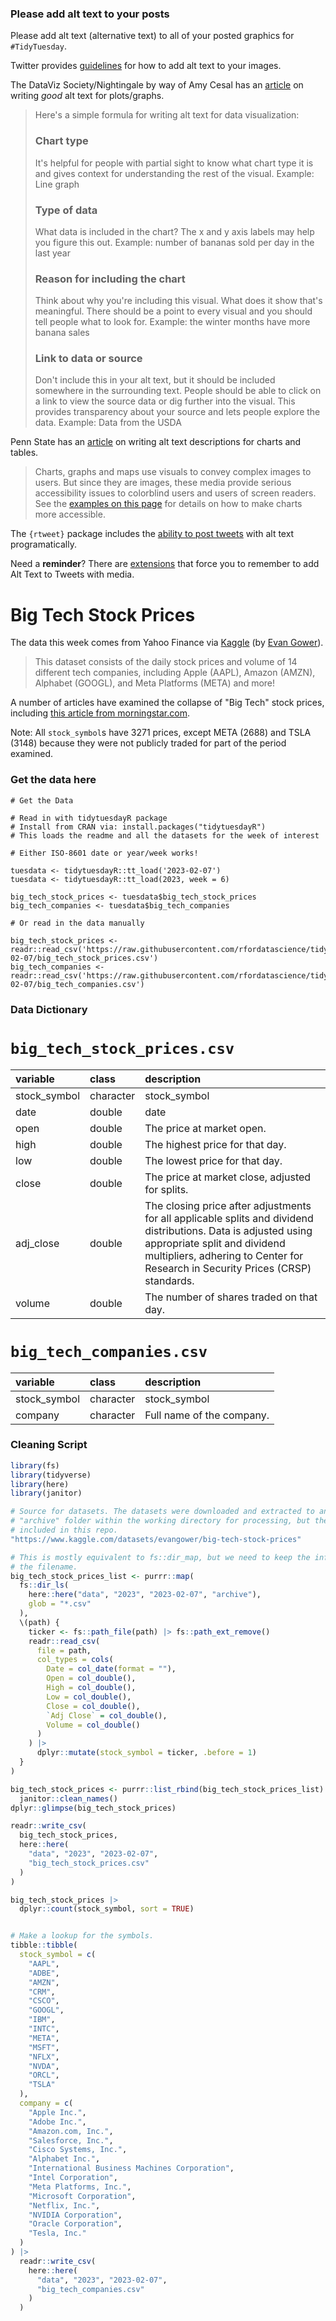 ### Please add alt text to your posts

Please add alt text (alternative text) to all of your posted graphics for `#TidyTuesday`. 

Twitter provides [guidelines](https://help.twitter.com/en/using-twitter/picture-descriptions) for how to add alt text to your images.

The DataViz Society/Nightingale by way of Amy Cesal has an [article](https://medium.com/nightingale/writing-alt-text-for-data-visualization-2a218ef43f81) on writing _good_ alt text for plots/graphs.

> Here's a simple formula for writing alt text for data visualization:
> ### Chart type
> It's helpful for people with partial sight to know what chart type it is and gives context for understanding the rest of the visual.
> Example: Line graph
> ### Type of data
> What data is included in the chart? The x and y axis labels may help you figure this out.
> Example: number of bananas sold per day in the last year
> ### Reason for including the chart
> Think about why you're including this visual. What does it show that's meaningful. There should be a point to every visual and you should tell people what to look for.
> Example: the winter months have more banana sales
> ### Link to data or source
> Don't include this in your alt text, but it should be included somewhere in the surrounding text. People should be able to click on a link to view the source data or dig further into the visual. This provides transparency about your source and lets people explore the data.
> Example: Data from the USDA

Penn State has an [article](https://accessibility.psu.edu/images/charts/) on writing alt text descriptions for charts and tables.

> Charts, graphs and maps use visuals to convey complex images to users. But since they are images, these media provide serious accessibility issues to colorblind users and users of screen readers. See the [examples on this page](https://accessibility.psu.edu/images/charts/) for details on how to make charts more accessible.

The `{rtweet}` package includes the [ability to post tweets](https://docs.ropensci.org/rtweet/reference/post_tweet.html) with alt text programatically.

Need a **reminder**? There are [extensions](https://chrome.google.com/webstore/detail/twitter-required-alt-text/fpjlpckbikddocimpfcgaldjghimjiik/related) that force you to remember to add Alt Text to Tweets with media.

# Big Tech Stock Prices

The data this week comes from Yahoo Finance via [Kaggle](https://www.kaggle.com/datasets/evangower/big-tech-stock-prices) (by [Evan Gower](https://github.com/rfordatascience/tidytuesday/issues/509)).

> This dataset consists of the daily stock prices and volume of 14 different tech companies, including Apple (AAPL), Amazon (AMZN), Alphabet (GOOGL), and Meta Platforms (META) and more!

A number of articles have examined the collapse of "Big Tech" stock prices, including [this article from morningstar.com](https://www.morningstar.com/articles/1129535/5-charts-on-big-tech-stocks-collapse).

Note: All `stock_symbol`s have 3271 prices, except META (2688) and TSLA (3148) because they were not publicly traded for part of the period examined.

### Get the data here

```{r}
# Get the Data

# Read in with tidytuesdayR package 
# Install from CRAN via: install.packages("tidytuesdayR")
# This loads the readme and all the datasets for the week of interest

# Either ISO-8601 date or year/week works!

tuesdata <- tidytuesdayR::tt_load('2023-02-07')
tuesdata <- tidytuesdayR::tt_load(2023, week = 6)

big_tech_stock_prices <- tuesdata$big_tech_stock_prices
big_tech_companies <- tuesdata$big_tech_companies

# Or read in the data manually

big_tech_stock_prices <- readr::read_csv('https://raw.githubusercontent.com/rfordatascience/tidytuesday/master/data/2023/2023-02-07/big_tech_stock_prices.csv')
big_tech_companies <- readr::read_csv('https://raw.githubusercontent.com/rfordatascience/tidytuesday/master/data/2023/2023-02-07/big_tech_companies.csv')
```

### Data Dictionary

# `big_tech_stock_prices.csv`

|variable     |class     |description  |
|:------------|:---------|:------------|
|stock_symbol |character |stock_symbol |
|date         |double    |date         |
|open         |double    |The price at market open.|
|high         |double    |The highest price for that day.|
|low          |double    |The lowest price for that day.|
|close        |double    |The price at market close, adjusted for splits.|
|adj_close    |double    |The closing price after adjustments for all applicable splits and dividend distributions. Data is adjusted using appropriate split and dividend multipliers, adhering to Center for Research in Security Prices (CRSP) standards.|
|volume       |double    |The number of shares traded on that day.|

# `big_tech_companies.csv`

|variable     |class     |description  |
|:------------|:---------|:------------|
|stock_symbol |character |stock_symbol |
|company      |character |Full name of the company.|


### Cleaning Script

```r
library(fs)
library(tidyverse)
library(here)
library(janitor)

# Source for datasets. The datasets were downloaded and extracted to an
# "archive" folder within the working directory for processing, but they are not
# included in this repo.
"https://www.kaggle.com/datasets/evangower/big-tech-stock-prices"

# This is mostly equivalent to fs::dir_map, but we need to keep the info from
# the filename.
big_tech_stock_prices_list <- purrr::map(
  fs::dir_ls(
    here::here("data", "2023", "2023-02-07", "archive"),
    glob = "*.csv"
  ),
  \(path) {
    ticker <- fs::path_file(path) |> fs::path_ext_remove()
    readr::read_csv(
      file = path,
      col_types = cols(
        Date = col_date(format = ""),
        Open = col_double(),
        High = col_double(),
        Low = col_double(),
        Close = col_double(),
        `Adj Close` = col_double(),
        Volume = col_double()
      )
    ) |> 
      dplyr::mutate(stock_symbol = ticker, .before = 1)
  }
)

big_tech_stock_prices <- purrr::list_rbind(big_tech_stock_prices_list) |> 
  janitor::clean_names()
dplyr::glimpse(big_tech_stock_prices)

readr::write_csv(
  big_tech_stock_prices,
  here::here(
    "data", "2023", "2023-02-07",
    "big_tech_stock_prices.csv"
  )
)

big_tech_stock_prices |> 
  dplyr::count(stock_symbol, sort = TRUE)


# Make a lookup for the symbols.
tibble::tibble(
  stock_symbol = c(
    "AAPL",
    "ADBE",
    "AMZN",
    "CRM",
    "CSCO",
    "GOOGL",
    "IBM",
    "INTC",
    "META",
    "MSFT",
    "NFLX",
    "NVDA",
    "ORCL",
    "TSLA"
  ),
  company = c(
    "Apple Inc.",
    "Adobe Inc.",
    "Amazon.com, Inc.",
    "Salesforce, Inc.",
    "Cisco Systems, Inc.",
    "Alphabet Inc.",
    "International Business Machines Corporation",
    "Intel Corporation",
    "Meta Platforms, Inc.",
    "Microsoft Corporation",
    "Netflix, Inc.",
    "NVIDIA Corporation",
    "Oracle Corporation",
    "Tesla, Inc."
  )
) |> 
  readr::write_csv(
    here::here(
      "data", "2023", "2023-02-07",
      "big_tech_companies.csv"
    )
  )
```
